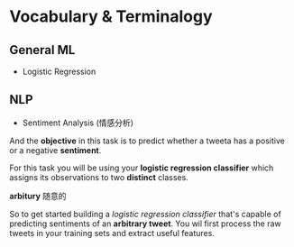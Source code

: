 # Vocabulary & Terminalogy


## General ML

- Logistic Regression


## NLP

- Sentiment Analysis (情感分析)

And the **objective** in this task is to predict whether a tweeta has a positive or a negative **sentiment**.

For this task you will be using your **logistic regression classifier** which assigns its observations to two **distinct** classes.

**arbitury** 随意的

So to get started building a *logistic regression classifier* that's capable of predicting sentiments of an **arbitrary tweet**. You wil first process the raw tweets in your training sets and extract useful features.
